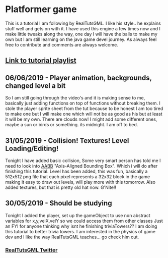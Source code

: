 # Platformer game
This is a tutorial I am following by RealTutsGML. I like his style.. he explains stuff well and gets on with it.
I have used this engine a few times now and I make little tweaks along the way, one day I will have the balls to make my own
but I am still learning on the java game devel journey.
As always feel free to contribute and comments are always welcome.
## [Link to tutorial playlist](https://www.youtube.com/playlist?list=PLWms45O3n--54U-22GDqKMRGlXROOZtMx)

## 06/06/2019 - Player animation, backgrounds, changed level a bit
So I am still going through the video's and it is making sense to me, basically just adding functions on top of functions without breaking them. I stole the player sprite sheet from the tut because to be honest I am too tired to make one but I will make one which will not be as good as his but at least it will be my own. There are clouds now! I might add some different ones, maybe a sun or birds or something. its midnight. I am off to bed.

## 31/05/2019 - Collision! Textures! Level Loading/Editing!
Tonight I have added basic collision, Some very smart person has told me I need to look into [AABB](https://tutorialedge.net/gamedev/aabb-collision-detection-tutorial/) "Axis-Aligned Bounding Box". Which i will do after finishing this tutorial. Level has been added, this was fun, basically a 512x512 png file that each pixel represents a 32x32 block in the game making it easy to draw out levels, will play more with this tomorrow. Also added textures, but that is pretty old hat now. G'Nite!!

## 30/05/2019 - Should be studying
Tonight I added the player, set up the gameObject to use non abstract variables for x,y,velX,velY so we could access them from other classes
Just an FYI for anyone thinking why isnt he finishing triviaTowers?? I am doing this tutorial to better trivia towers. I am interested in the physics of game dev and I like the way RealTutsGML teaches... go check him out.
### [RealTutsGML Twitter](https://twitter.com/realtutsgml?lang=en)
